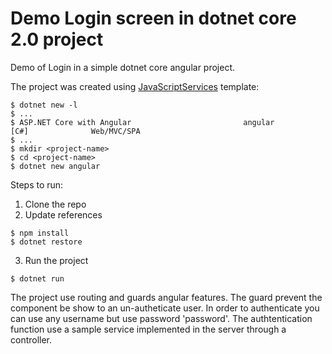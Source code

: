 # Demo Login screen in dotnet core 2.0 project
Demo of Login in a simple dotnet core angular project.

The project was created using [JavaScriptServices](https://github.com/aspnet/JavaScriptServices) template:

```
$ dotnet new -l
$ ...
$ ASP.NET Core with Angular                         angular           [C#]              Web/MVC/SPA
$ ...
$ mkdir <project-name>
$ cd <project-name>
$ dotnet new angular
```

Steps to run:
1. Clone the repo
2. Update references
```
$ npm install
$ dotnet restore
```

3. Run the project

```
$ dotnet run
```

The project use routing and guards angular features. The guard prevent the component be show to an un-autheticate user. In order to authenticate you can use any username but use password 'password'.
The authtentication function use a sample service implemented in the server through a controller.
